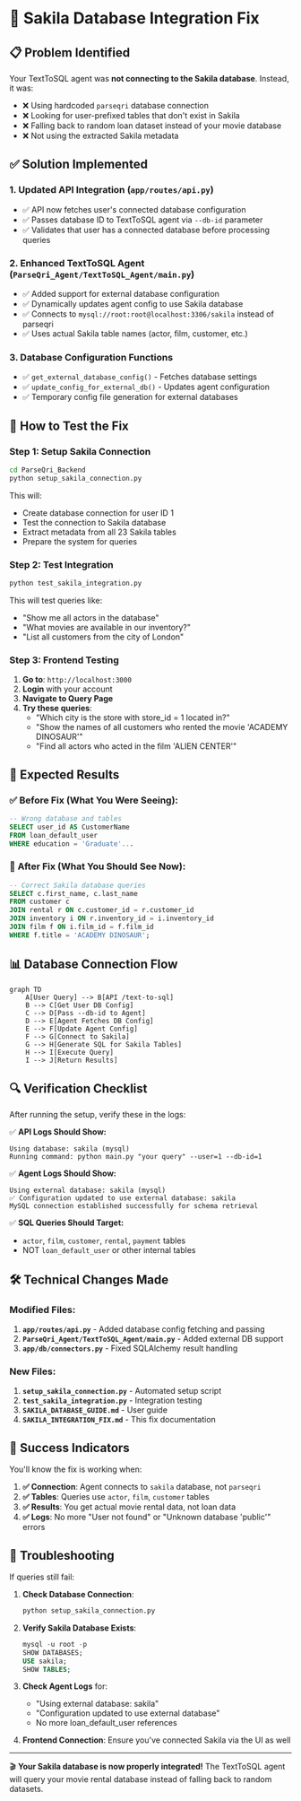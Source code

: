 # 🔧 Sakila Database Integration Fix

## 📋 **Problem Identified**

Your TextToSQL agent was **not connecting to the Sakila database**. Instead, it was:
- ❌ Using hardcoded `parseqri` database connection  
- ❌ Looking for user-prefixed tables that don't exist in Sakila
- ❌ Falling back to random loan dataset instead of your movie database
- ❌ Not using the extracted Sakila metadata

## ✅ **Solution Implemented**

### 1. **Updated API Integration** (`app/routes/api.py`)
- ✅ API now fetches user's connected database configuration
- ✅ Passes database ID to TextToSQL agent via `--db-id` parameter
- ✅ Validates that user has a connected database before processing queries

### 2. **Enhanced TextToSQL Agent** (`ParseQri_Agent/TextToSQL_Agent/main.py`)
- ✅ Added support for external database configuration
- ✅ Dynamically updates agent config to use Sakila database
- ✅ Connects to `mysql://root:root@localhost:3306/sakila` instead of parseqri
- ✅ Uses actual Sakila table names (actor, film, customer, etc.)

### 3. **Database Configuration Functions**
- ✅ `get_external_database_config()` - Fetches database settings
- ✅ `update_config_for_external_db()` - Updates agent configuration
- ✅ Temporary config file generation for external databases

## 🚀 **How to Test the Fix**

### Step 1: Setup Sakila Connection
```bash
cd ParseQri_Backend
python setup_sakila_connection.py
```

This will:
- Create database connection for user ID 1
- Test the connection to Sakila database
- Extract metadata from all 23 Sakila tables
- Prepare the system for queries

### Step 2: Test Integration
```bash
python test_sakila_integration.py
```

This will test queries like:
- "Show me all actors in the database"
- "What movies are available in our inventory?"
- "List all customers from the city of London"

### Step 3: Frontend Testing
1. **Go to**: `http://localhost:3000`
2. **Login** with your account
3. **Navigate to Query Page**
4. **Try these queries**:
   - "Which city is the store with store_id = 1 located in?"
   - "Show the names of all customers who rented the movie 'ACADEMY DINOSAUR'"
   - "Find all actors who acted in the film 'ALIEN CENTER'"

## 🎯 **Expected Results**

### ✅ **Before Fix (What You Were Seeing):**
```sql
-- Wrong database and tables
SELECT user_id AS CustomerName
FROM loan_default_user
WHERE education = 'Graduate'...
```

### 🎉 **After Fix (What You Should See Now):**
```sql
-- Correct Sakila database queries
SELECT c.first_name, c.last_name
FROM customer c
JOIN rental r ON c.customer_id = r.customer_id
JOIN inventory i ON r.inventory_id = i.inventory_id
JOIN film f ON i.film_id = f.film_id
WHERE f.title = 'ACADEMY DINOSAUR';
```

## 📊 **Database Connection Flow**

```mermaid
graph TD
    A[User Query] --> B[API /text-to-sql]
    B --> C[Get User DB Config]
    C --> D[Pass --db-id to Agent]
    D --> E[Agent Fetches DB Config]
    E --> F[Update Agent Config]
    F --> G[Connect to Sakila]
    G --> H[Generate SQL for Sakila Tables]
    H --> I[Execute Query]
    I --> J[Return Results]
```

## 🔍 **Verification Checklist**

After running the setup, verify these in the logs:

✅ **API Logs Should Show:**
```
Using database: sakila (mysql)
Running command: python main.py "your query" --user=1 --db-id=1
```

✅ **Agent Logs Should Show:**
```
Using external database: sakila (mysql)
✅ Configuration updated to use external database: sakila
MySQL connection established successfully for schema retrieval
```

✅ **SQL Queries Should Target:**
- `actor`, `film`, `customer`, `rental`, `payment` tables
- NOT `loan_default_user` or other internal tables

## 🛠️ **Technical Changes Made**

### Modified Files:
1. **`app/routes/api.py`** - Added database config fetching and passing
2. **`ParseQri_Agent/TextToSQL_Agent/main.py`** - Added external DB support
3. **`app/db/connectors.py`** - Fixed SQLAlchemy result handling

### New Files:
1. **`setup_sakila_connection.py`** - Automated setup script  
2. **`test_sakila_integration.py`** - Integration testing
3. **`SAKILA_DATABASE_GUIDE.md`** - User guide
4. **`SAKILA_INTEGRATION_FIX.md`** - This fix documentation

## 🎉 **Success Indicators**

You'll know the fix is working when:

1. **✅ Connection**: Agent connects to `sakila` database, not `parseqri`
2. **✅ Tables**: Queries use `actor`, `film`, `customer` tables
3. **✅ Results**: You get actual movie rental data, not loan data  
4. **✅ Logs**: No more "User not found" or "Unknown database 'public'" errors

## 🔧 **Troubleshooting**

If queries still fail:

1. **Check Database Connection**:
   ```bash
   python setup_sakila_connection.py
   ```

2. **Verify Sakila Database Exists**:
   ```sql
   mysql -u root -p
   SHOW DATABASES;
   USE sakila;
   SHOW TABLES;
   ```

3. **Check Agent Logs** for:
   - "Using external database: sakila"
   - "Configuration updated to use external database"
   - No more loan_default_user references

4. **Frontend Connection**: Ensure you've connected Sakila via the UI as well

---

🎬 **Your Sakila database is now properly integrated!** 
The TextToSQL agent will query your movie rental database instead of falling back to random datasets. 